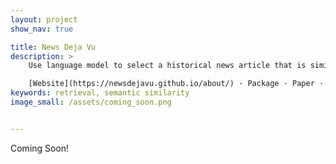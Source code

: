 ```yaml
---
layout: project
show_nav: true

title: News Deja Vu
description: >
    Use language model to select a historical news article that is similar in its use of language to a modern news article.

    [Website](https://newsdejavu.github.io/about/) · Package · Paper · [Github](https://github.com/dell-research-harvard/newsdejavu)
keywords: retrieval, semantic similarity
image_small: /assets/coming_soon.png


---
```


Coming Soon!